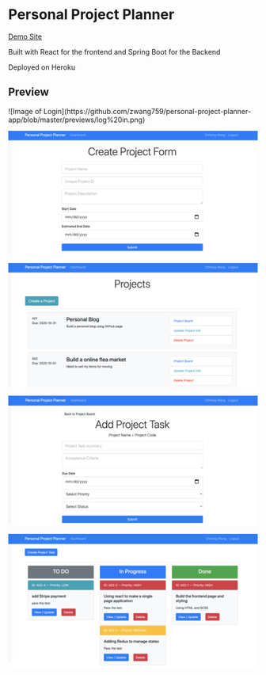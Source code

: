 <h1> Personal Project Planner </h1>

[Demo Site](https://personal-project-planner.herokuapp.com/)

Built with React for the frontend and Spring Boot for the Backend

Deployed on Heroku 

<h2> Preview </h2>
![Image of Login](https://github.com/zwang759/personal-project-planner-app/blob/master/previews/log%20in.png)

![Image of Create Project From](https://github.com/zwang759/personal-project-planner-app/blob/master/previews/create%20a%20project.png)

![Image of Projects Dashboard](https://github.com/zwang759/personal-project-planner-app/blob/master/previews/projects.png)

![Image of Create Task From](https://github.com/zwang759/personal-project-planner-app/blob/master/previews/add%20a%20project%20task.png)

![Image of Tasks Dashboard](https://github.com/zwang759/personal-project-planner-app/blob/master/previews/project%20tasks.png)





